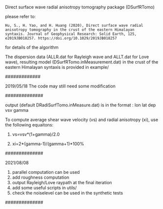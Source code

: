 Direct surface wave radial anisotropy tomography package (DSurfRTomo)

please refer to:

	Hu, S., H. Yao, and H. Huang (2020), Direct surface wave radial 
	anisotropy tomography in the crust of the eastern Himalayan 
	syntaxis. Journal of Geophysical Research: Solid Earth, 125, 
	e2019JB018257. https://doi.org/10.1029/2019JB018257

for details of the algorithm

The dispersion data (ALLR.dat for Rayleigh wave 
and ALLT.dat for Love wave), resulting model (DSurfRTomo.inMeasurement.dat) 
in the crust of the eastern Himalayan syntaxis is provided in example/

#############

2019/05/18
The code may still need some modification  

##############

output (default DRadiSurfTomo.inMeasure.dat) is in the format
	: lon lat dep vsv gamma

To compute average shear wave velocity (vs) and radial anisotropy (xi),
use the following equaitons:

1.	vs=vsv*(1+gamma)/2.0

2.	xi=2*(gamma-1)/(gamma+1)*100%


##############

2021/08/08
1. parallel computation can be used
2. add roughness computation
3. output Rayleigh/Love raypath at the final iteration
4. add some useful scripts in utils/
5. check the noiselevel can be used in the synthetic tests

##############

